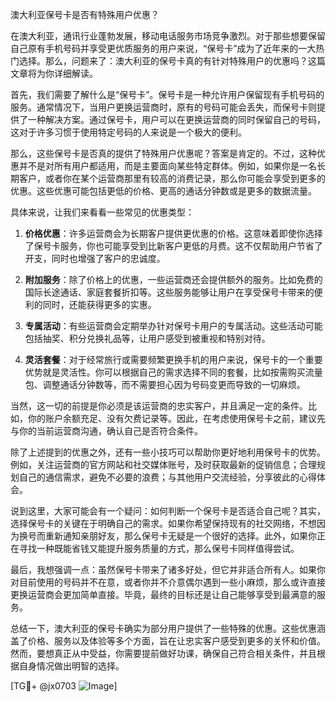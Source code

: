 澳大利亚保号卡是否有特殊用户优惠？

在澳大利亚，通讯行业蓬勃发展，移动电话服务市场竞争激烈。对于那些想要保留自己原有手机号码并享受更优质服务的用户来说，“保号卡”成为了近年来的一大热门选择。那么，问题来了：澳大利亚的保号卡真的有针对特殊用户的优惠吗？这篇文章将为你详细解读。

首先，我们需要了解什么是“保号卡”。保号卡是一种允许用户保留现有手机号码的服务。通常情况下，当用户更换运营商时，原有的号码可能会丢失，而保号卡则提供了一种解决方案。通过保号卡，用户可以在更换运营商的同时保留自己的号码，这对于许多习惯于使用特定号码的人来说是一个极大的便利。

那么，这些保号卡是否真的提供了特殊用户优惠呢？答案是肯定的。不过，这种优惠并不是对所有用户都适用，而是主要面向某些特定群体。例如，如果你是一名长期客户，或者你在某个运营商那里有较高的消费记录，那么你可能会享受到更多的优惠。这些优惠可能包括更低的价格、更高的通话分钟数或是更多的数据流量。

具体来说，让我们来看看一些常见的优惠类型：

1. **价格优惠**：许多运营商会为长期客户提供更优惠的价格。这意味着即使你选择了保号卡服务，你也可能享受到比新客户更低的月费。这不仅帮助用户节省了开支，同时也增强了客户的忠诚度。

2. **附加服务**：除了价格上的优惠，一些运营商还会提供额外的服务。比如免费的国际长途通话、家庭套餐折扣等。这些服务能够让用户在享受保号卡带来的便利的同时，还能获得更多的实惠。

3. **专属活动**：有些运营商会定期举办针对保号卡用户的专属活动。这些活动可能包括抽奖、积分兑换礼品等，让用户感受到被重视和特别对待。

4. **灵活套餐**：对于经常旅行或需要频繁更换手机的用户来说，保号卡的一个重要优势就是灵活性。你可以根据自己的需求选择不同的套餐，比如按需购买流量包、调整通话分钟数等，而不需要担心因为号码变更而导致的一切麻烦。

当然，这一切的前提是你必须是该运营商的忠实客户，并且满足一定的条件。比如，你的账户余额充足、没有欠费记录等。因此，在考虑使用保号卡之前，建议先与你的当前运营商沟通，确认自己是否符合条件。

除了上述提到的优惠之外，还有一些小技巧可以帮助你更好地利用保号卡的优势。例如，关注运营商的官方网站和社交媒体账号，及时获取最新的促销信息；合理规划自己的通信需求，避免不必要的浪费；与其他用户交流经验，分享彼此的心得体会。

说到这里，大家可能会有一个疑问：如何判断一个保号卡是否适合自己呢？其实，选择保号卡的关键在于明确自己的需求。如果你希望保持现有的社交网络，不想因为换号而重新通知亲朋好友，那么保号卡无疑是一个很好的选择。此外，如果你正在寻找一种既能省钱又能提升服务质量的方式，那么保号卡同样值得尝试。

最后，我想强调一点：虽然保号卡带来了诸多好处，但它并非适合所有人。如果你对目前使用的号码并不在意，或者你并不介意偶尔遇到一些小麻烦，那么或许直接更换运营商会更加简单直接。毕竟，最终的目标还是让自己能够享受到最满意的服务。

总结一下，澳大利亚的保号卡确实为部分用户提供了一些特殊的优惠。这些优惠涵盖了价格、服务以及体验等多个方面，旨在让忠实客户感受到更多的关怀和价值。然而，要想真正从中受益，你需要提前做好功课，确保自己符合相关条件，并且根据自身情况做出明智的选择。

[TG💪+ @jx0703 ![Image](https://github.com/user-attachments/assets/dbca1d08-cadb-493c-b0ec-ad6f7a83f270)]